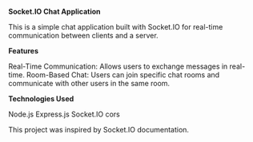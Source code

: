 **Socket.IO Chat Application**

This is a simple chat application built with Socket.IO for real-time communication between clients and a server.

**Features**

Real-Time Communication: Allows users to exchange messages in real-time.
Room-Based Chat: Users can join specific chat rooms and communicate with other users in the same room.

**Technologies Used**

Node.js
Express.js
Socket.IO
cors


This project was inspired by Socket.IO documentation.

